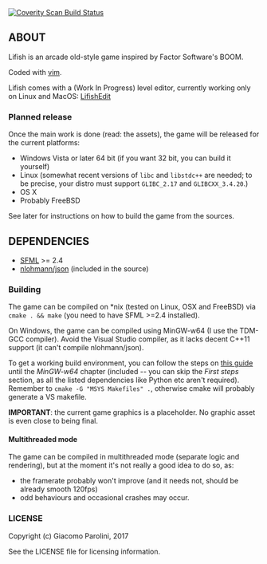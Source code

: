 <a href="https://scan.coverity.com/projects/lifish">
	<img alt="Coverity Scan Build Status"
	     src="https://scan.coverity.com/projects/5674/badge.svg"/>
</a>

## ABOUT ##
Lifish is an arcade old-style game inspired by Factor Software's BOOM.

Coded with [vim](http://www.vim.org/).

Lifish comes with a (Work In Progress) level editor, currently working only on Linux and MacOS: [LifishEdit](https://github.com/silverweed/lifish-edit)

### Planned release ###
Once the main work is done (read: the assets), the game will be released 
for the current platforms:

* Windows Vista or later 64 bit (if you want 32 bit, you can build it yourself)
* Linux (somewhat recent versions of `libc` and `libstdc++` are needed; to be precise,
  your distro must support `GLIBC_2.17` and `GLIBCXX_3.4.20`.)
* OS X
* Probably FreeBSD

See later for instructions on how to build the game from the sources.

## DEPENDENCIES ##

* [SFML](https://github.com/SFML/SFML) >= 2.4
* [nlohmann/json](https://github.com/nlohmann/json) (included in the source)

### Building ###
The game can be compiled on *nix (tested on Linux, OSX and FreeBSD) via `cmake . && make`
(you need to have SFML >=2.4 installed).

On Windows, the game can be compiled using MinGW-w64 (I use the TDM-GCC compiler).
Avoid the Visual Studio compiler, as it lacks decent C++11 support (it can't compile nlohmann/json).

To get a working build environment, you can follow the steps on
[this guide](http://ascend4.org/Setting_up_a_MinGW-w64_build_environment) until the *MinGW-w64*
chapter (included -- you can skip the *First steps* section, as all the listed dependencies like Python etc
aren't required). Remember to `cmake -G "MSYS Makefiles" .`, otherwise cmake will probably
generate a VS makefile.

**IMPORTANT**: the current game graphics is a placeholder. No graphic asset is even close to being final.

#### Multithreaded mode ####
The game can be compiled in multithreaded mode (separate logic and rendering), but
at the moment it's not really a good idea to do so, as:
- the framerate probably won't improve (and it needs not, should be already smooth 120fps)
- odd behaviours and occasional crashes may occur.


### LICENSE ###
Copyright (c) Giacomo Parolini, 2017

See the LICENSE file for licensing information.
